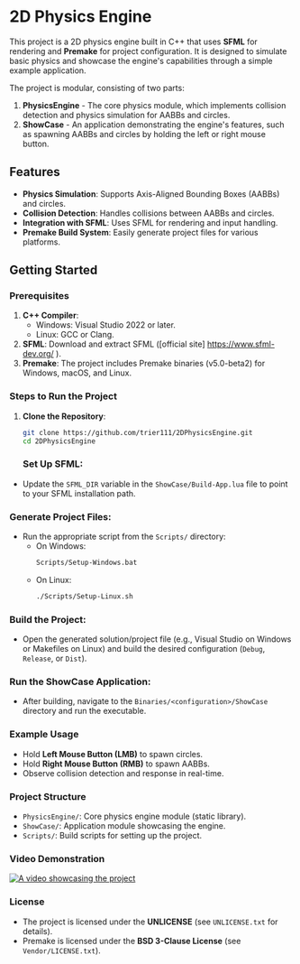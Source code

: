 # 2D Physics Engine

This project is a 2D physics engine built in C++ that uses **SFML** for rendering and **Premake** for project configuration. It is designed to simulate basic physics and showcase the engine's capabilities through a simple example application.

The project is modular, consisting of two parts:
1. **PhysicsEngine** - The core physics module, which implements collision detection and physics simulation for AABBs and circles.
2. **ShowCase** - An application demonstrating the engine's features, such as spawning AABBs and circles by holding the left or right mouse button.

## Features
- **Physics Simulation**: Supports Axis-Aligned Bounding Boxes (AABBs) and circles.
- **Collision Detection**: Handles collisions between AABBs and circles.
- **Integration with SFML**: Uses SFML for rendering and input handling.
- **Premake Build System**: Easily generate project files for various platforms.

## Getting Started

### Prerequisites
1. **C++ Compiler**:
   - Windows: Visual Studio 2022 or later.
   - Linux: GCC or Clang.
2. **SFML**: Download and extract SFML ([official site] https://www.sfml-dev.org/ ).
3. **Premake**: The project includes Premake binaries (v5.0-beta2) for Windows, macOS, and Linux.

### Steps to Run the Project
1. **Clone the Repository**:
   ```bash
   git clone https://github.com/trier111/2DPhysicsEngine.git
   cd 2DPhysicsEngine
   ```
   ### Set Up SFML:
- Update the `SFML_DIR` variable in the `ShowCase/Build-App.lua` file to point to your SFML installation path.

### Generate Project Files:
- Run the appropriate script from the `Scripts/` directory:
  - On Windows:
    ```bash
    Scripts/Setup-Windows.bat
    ```
  - On Linux:
    ```bash
    ./Scripts/Setup-Linux.sh
    ```

### Build the Project:
- Open the generated solution/project file (e.g., Visual Studio on Windows or Makefiles on Linux) and build the desired configuration (`Debug`, `Release`, or `Dist`).

### Run the ShowCase Application:
- After building, navigate to the `Binaries/<configuration>/ShowCase` directory and run the executable.

### Example Usage
- Hold **Left Mouse Button (LMB)** to spawn circles.
- Hold **Right Mouse Button (RMB)** to spawn AABBs.
- Observe collision detection and response in real-time.

### Project Structure
- `PhysicsEngine/`: Core physics engine module (static library).
- `ShowCase/`: Application module showcasing the engine.
- `Scripts/`: Build scripts for setting up the project.

### Video Demonstration
[![A video showcasing the project](https://img.youtube.com/vi/2KQMa_pT268/0.jpg)](https://youtu.be/2KQMa_pT268)

### License
- The project is licensed under the **UNLICENSE** (see `UNLICENSE.txt` for details).
- Premake is licensed under the **BSD 3-Clause License** (see `Vendor/LICENSE.txt`).